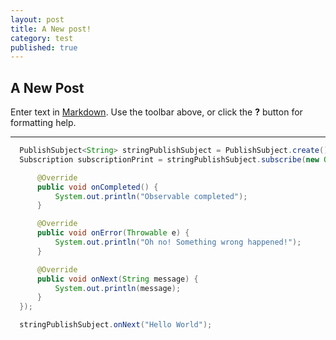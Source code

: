 ```yaml
---
layout: post
title: A New post!
category: test
published: true
---
```

## A New Post

Enter text in [Markdown](http://daringfireball.net/projects/markdown/). Use the toolbar above, or click the **?** button for formatting help.

-------
```java
  PublishSubject<String> stringPublishSubject = PublishSubject.create();
  Subscription subscriptionPrint = stringPublishSubject.subscribe(new Observer<String>() {

      @Override
      public void onCompleted() {
          System.out.println("Observable completed");
      }

      @Override
      public void onError(Throwable e) {
          System.out.println("Oh no! Something wrong happened!");
      }

      @Override
      public void onNext(String message) {
          System.out.println(message);
      }
  });

  stringPublishSubject.onNext("Hello World");

```
